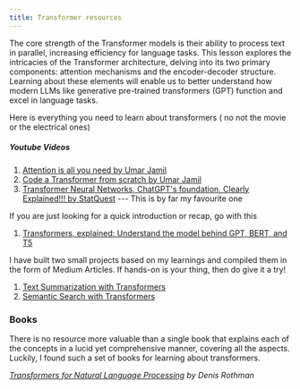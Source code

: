 ```yaml
---
title: Transformer resources
---
```


The core strength of the Transformer models is their ability to process text in parallel, increasing efficiency for language tasks. This lesson explores the intricacies of the Transformer architecture, delving into its two primary components: attention mechanisms and the encoder-decoder structure. Learning about these elements will enable us to better understand how modern LLMs like generative pre-trained transformers (GPT) function and excel in language tasks.

Here is everything you need to learn about transformers ( no not the movie or the electrical ones)

##### Youtube Videos

1. [Attention is all you need by Umar Jamil](https://www.youtube.com/watch?v=bCz4OMemCcA)
2. [Code a Transformer from scratch by Umar Jamil](https://youtu.be/ISNdQcPhsts?si=0NaUTqOlP9T7uOOF)
3. [Transformer Neural Networks, ChatGPT's foundation, Clearly Explained!!! by StatQuest](https://www.youtube.com/watch?v=zxQyTK8quyY) --- This is by far my favourite one

If you are just looking for a quick introduction or recap, go with this

1. [ Transformers, explained: Understand the model behind GPT, BERT, and T5](https://www.youtube.com/watch?v=SZorAJ4I-sA)

I have built two small projects based on my learnings and compiled them in the form of Medium Articles. If hands-on is your thing, then do give it a try!

1. [Text Summarization with Transformers]()
2. [Semantic Search with Transformers]()

### Books

There is no resource more valuable than a single book that explains each of the concepts in a lucid yet comprehensive manner, covering all the aspects. Luckily, I found such a set of books for learning about transformers.

_[Transformers for Natural Language Processing](https://www.packtpub.com/product/transformers-for-natural-language-processing-second-edition-second-edition/9781803247335) by Denis Rothman_
